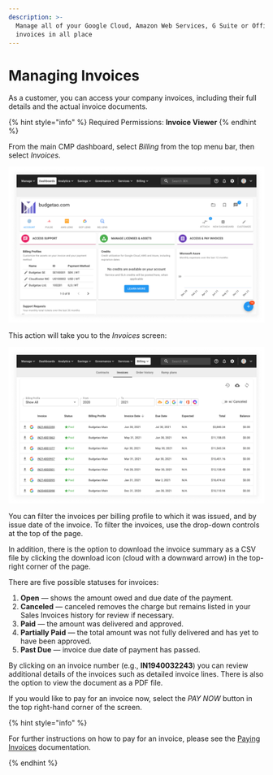 ```yaml
---
description: >-
  Manage all of your Google Cloud, Amazon Web Services, G Suite or Office 365
  invoices in all place
---
```


# Managing Invoices

As a customer, you can access your company invoices, including their full details and the actual invoice documents.

{% hint style="info" %}
Required Permissions: **Invoice Viewer**
{% endhint %}

From the main CMP dashboard, select _Billing_ from the top menu bar, then select _Invoices_.

![A screenshot of the CMP dashboard](../.gitbook/assets/cmp-dashboard.png)

This action will take you to the _Invoices_ screen:

![A screenshot of the _Invoices_ screen](../.gitbook/assets/cmp-invoices-screen.png)

You can filter the invoices per billing profile to which it was issued, and by issue date of the invoice. To filter the invoices, use the drop-down controls at the top of the page.

In addition, there is the option to download the invoice summary as a CSV file by clicking the download icon (cloud with a downward arrow) in the top-right corner of the page.

There are five possible statuses for invoices:

1. **Open** — shows the amount owed and due date of the payment.
2. **Canceled** — canceled removes the charge but remains listed in your Sales Invoices history for review if necessary.
3. **Paid** — the amount was delivered and approved.
4. **Partially Paid** — the total amount was not fully delivered and has yet to have been approved.
5. **Past Due** — invoice due date of payment has passed.

By clicking on an invoice number (e.g., **IN1940032243**) you can review additional details of the invoices such as detailed invoice lines. There is also the option to view the document as a PDF file.

If you would like to pay for an invoice now, select the _PAY NOW_ button in the top right-hand corner of the screen.

{% hint style="info" %}

For further instructions on how to pay for an invoice, please see the [Paying Invoices](paying-invoices-with-credit-card-or-ach.md) documentation.

{% endhint %}
